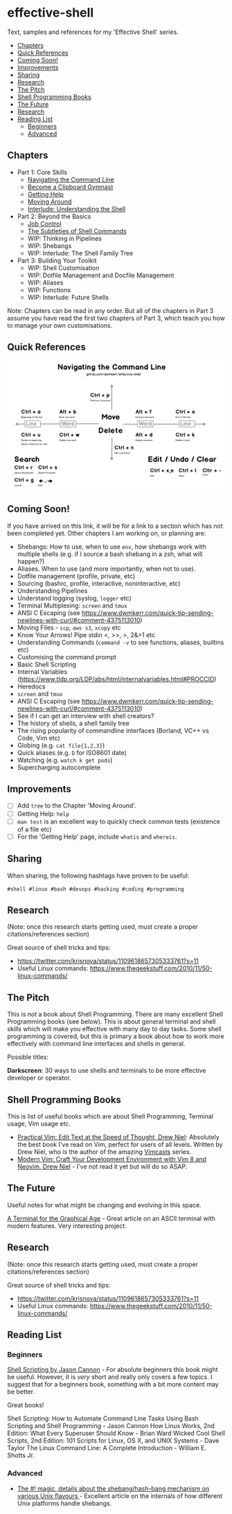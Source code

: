 # effective-shell

Text, samples and references for my 'Effective Shell' series.


<!-- vim-markdown-toc GFM -->

* [Chapters](#chapters)
* [Quick References](#quick-references)
* [Coming Soon!](#coming-soon)
* [Improvements](#improvements)
* [Sharing](#sharing)
* [Research](#research)
* [The Pitch](#the-pitch)
* [Shell Programming Books](#shell-programming-books)
* [The Future](#the-future)
* [Research](#research-1)
* [Reading List](#reading-list)
    * [Beginners](#beginners)
    * [Advanced](#advanced)

<!-- vim-markdown-toc -->

## Chapters

- Part 1: Core Skills
    - [Navigating the Command Line](http://www.dwmkerr.com/effective-shell-part-1-navigating-the-command-line/)
    - [Become a Clipboard Gymnast](http://www.dwmkerr.com/effective-shell-part-2-become-a-clipboard-gymnast/)
    - [Getting Help](http://www.dwmkerr.com/effective-shell-part-3-getting-hepl)
    - [Moving Around](https://dwmkerr.com/effective-shell-4-moving-around/)
    - [Interlude: Understanding the Shell](https://dwmkerr.com/effective-shell-part-5-understanding-the-shell/)
- Part 2: Beyond the Basics
    - [Job Control](https://dwmkerr.com/effective-shell-6-job-control/)
    - [The Subtleties of Shell Commands](https://dwmkerr.com/effective-shell-7-shell-commands/)
    - WIP: Thinking in Pipelines
    - WIP: Shebangs
    - WIP: Interlude: The Shell Family Tree
- Part 3: Building Your Toolkit
    - WIP: Shell Customisation
    - WIP: Dotfile Management and Docfile Management
    - WIP: Aliases
    - WIP: Functions
    - WIP: Interlude: Future Shells

Note: Chapters can be read in any order. But all of the chapters in Part 3 assume you have read the first two chapters of Part 3, which teach you how to manage your own customisations.

## Quick References

[![Navigating the Command Line](1-navigating-the-command-line/images/command-line.png)](1-navigating-the-command-line/navigating-the-command-line.md)

## Coming Soon!

If you have arrived on this link, it will be for a link to a section which has not been completed yet. Other chapters I am working on, or planning are:

- Shebangs: How to use, when to use `env`, how shebangs work with multiple shells (e.g. if I source a bash shebang in a zsh, what will happen?)
- Aliases. When to use (and more importantly, when not to use).
- Dotfile management (profile, private, etc)
- Sourcing (bashrc, profile, interactive, noninteractive, etc)
- Understanding Pipelines
- Understand logging (syslog, `logger` etc)
- Terminal Multiplexing: `screen` and `tmux`
- ANSI C Escaping (see https://www.dwmkerr.com/quick-tip-sending-newlines-with-curl/#comment-4375113010)
- Moving Files - `scp`, `aws s3`, `xcopy` etc
- Know Your Arrows! Pipe stdin <, >>, >, 2&>1 etc
- Understanding Commands (`command -v` to see functions, aliases, builtins etc)
- Customising the command prompt
- Basic Shell Scripting
- Internal Variables (https://www.tldp.org/LDP/abs/html/internalvariables.html#PROCCID)
- Heredocs
- `screen` and `tmux`
- ANSI C Escaping (see https://www.dwmkerr.com/quick-tip-sending-newlines-with-curl/#comment-4375113010)
- See if I can get an interview with shell creators?
- The history of shells, a shell family tree
- The rising popularity of commandline interfaces (Borland, VC++ vs Code, Vim etc)
- Globing (e.g. `cat file{1,2,3}`)
- Quick aliases (e.g. `D` for ISO8601 date)
- Watching (e.g. `watch k get pods`)
- Supercharging autocomplete

## Improvements

- [ ] Add `tree` to the Chapter 'Moving Around'.
- [ ] Getting Help: `help`
- [ ] `man test` is an excellent way to quickly check common tests (existence of a file etc)
- [ ] For the 'Getting Help' page, include `whatis` and `whereis`.

## Sharing

When sharing, the following hashtags have proven to be useful:

```
#shell #linux #bash #devops #hacking #coding #programming
```

## Research

(Note: once this research starts getting used, must create a proper citations/references section)

Great source of shell tricks and tips:

- https://twitter.com/krisnova/status/1109618657305333761?s=11
- Useful Linux commands: https://www.thegeekstuff.com/2010/11/50-linux-commands/

## The Pitch

This is _not_ a book about Shell Programming. There are many excellent Shell Programming books (see below). This is about general terminal and shell skills which will make you effective with many day to day tasks. Some shell programming is covered, but this is primary a book about how to work more effectively with command line interfaces and shells in general.

Possible titles:

**Darkscreen**: 30 ways to use shells and terminals to be more effective developer or operator.

## Shell Programming Books

This is list of useful books which are about Shell Programming, Terminal usage, Vim usage etc.

- [Practical Vim: Edit Text at the Speed of Thought, Drew Niel](https://www.amazon.com/Practical-Vim-Thought-Pragmatic-Programmers/dp/1934356980): Absolutely the best book I've read on Vim, perfect for users of all levels. Written by Drew Niel, who is the author of the amazing [Vimcasts](http://vimcasts.org/) series.
- [Modern Vim: Craft Your Development Environment with Vim 8 and Neovim, Drew Niel](https://pragprog.com/book/modvim/modern-vim) - I've not read it yet but will do so ASAP.

## The Future

Useful notes for what might be changing and evolving in this space.

[A Terminal for the Graphical Age](https://medium.com/the-graphical-terminal/a-terminal-for-the-graphical-age-87ab7aaa2749) - Great article on an ASCII terminal with modern features. Very interesting project.

## Research

(Note: once this research starts getting used, must create a proper citations/references section)

Great source of shell tricks and tips:

- https://twitter.com/krisnova/status/1109618657305333761?s=11
- Useful Linux commands: https://www.thegeekstuff.com/2010/11/50-linux-commands/

## Reading List

### Beginners

[Shell Scripting by Jason Cannon](TODO) - For absolute beginners this book might be useful. However, it is _very_ short and really only covers a few topics. I suggest that for a beginners book, something with a bit more content may be better.

Great books!

Shell Scripting: How to Automate Command Line Tasks Using Bash Scripting and Shell Programming - Jason Cannon
How Linux Works, 2nd Edition: What Every Superuser Should Know - Brian Ward
Wicked Cool Shell Scripts, 2nd Edition: 101 Scripts for Linux, OS X, and UNIX Systems - Dave Taylor
The Linux Command Line: A Complete Introduction - William E. Shotts Jr.

### Advanced

- [The #! magic, details about the shebang/hash-bang mechanism on various Unix flavours
](https://www.in-ulm.de/~mascheck/various/shebang) - Excellent article on the internals of how different Unix platforms handle shebangs.
